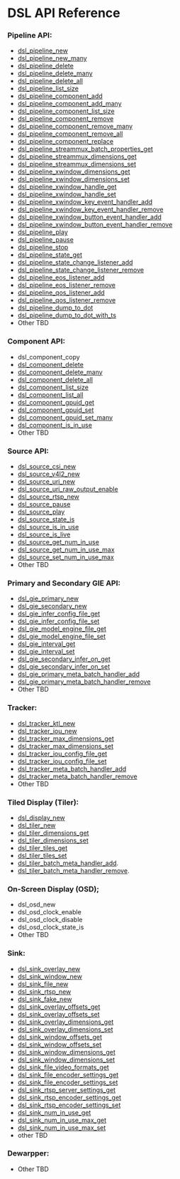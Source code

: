 # DSL API Reference

### Pipeline API:
* [dsl_pipeline_new](/docs/api-pipeline.md#dsl_pipeline_new)
* [dsl_pipeline_new_many](/docs/api-pipeline.md#dsl_pipeline_new_many)
* [dsl_pipeline_delete](/docs/api-pipeline.md#dsl_pipeline_delete)
* [dsl_pipeline_delete_many](/docs/api-pipeline.md#dsl_pipeline_delete_many)
* [dsl_pipeline_delete_all](/docs/api-pipeline.md#dsl_pipeline_delete_all)
* [dsl_pipeline_list_size](/docs/api-pipeline.md#dsl_pipeline_list_size)
* [dsl_pipeline_component_add](/docs/api-pipeline.md#dsl_pipeline_component_add)
* [dsl_pipeline_component_add_many](/docs/api-pipeline.md#dsl_pipeline_component_add_many)
* [dsl_pipeline_component_list_size](/docs/api-pipeline.md#dsl_pipeline_components_list_size)
* [dsl_pipeline_component_remove](/docs/api-pipeline.md#dsl_pipeline_component_remove)
* [dsl_pipeline_component_remove_many](/docs/api-pipeline.md#dsl_pipeline_component_remove_many)
* [dsl_pipeline_component_remove_all](/docs/api-pipeline.md#dsl_pipeline_component_remove_all)
* [dsl_pipeline_component_replace](/docs/api-pipeline.md#dsl_pipeline_component_replace)
* [dsl_pipeline_streammux_batch_properties_get](/docs/api-pipeline.md#dsl_pipeline_streammux_properties_get)
* [dsl_pipeline_streammux_dimensions_get](/docs/api-pipeline.md#dsl_pipeline_streammux_dimensions_get)
* [dsl_pipeline_streammux_dimensions_set](/docs/api-pipeline.md#dsl_pipeline_streammux_dimensions_set)
* [dsl_pipeline_xwindow_dimensions_get](/docs/api-pipeline.md#dsl_pipeline_xwindow_dimensions_get)
* [dsl_pipeline_xwindow_dimensions_set](/docs/api-pipeline.md#dsl_pipeline_xwindow_dimensions_set)
* [dsl_pipeline_xwindow_handle_get](/docs/api-pipeline.md#dsl_pipeline_xwindow_handle_get)
* [dsl_pipeline_xwindow_handle_set](/docs/api-pipeline.md#dsl_pipeline_xwindow_handle_set)
* [dsl_pipeline_xwindow_key_event_handler_add](/docs/api-pipeline.md#dsl_pipeline_xwindow_key_event_handler_add)
* [dsl_pipeline_xwindow_key_event_handler_remove](/docs/api-pipeline.md#dsl_pipeline_xwindow_key_event_handler_remove)
* [dsl_pipeline_xwindow_button_event_handler_add](/docs/api-pipeline.md#dsl_pipeline_xwindow_button_event_handler_add)
* [dsl_pipeline_xwindow_button_event_handler_remove](/docs/api-pipeline.md#dsl_pipeline_xwindow_button_event_handler_remove)
* [dsl_pipeline_play](/docs/api-pipeline.md#dsl_pipeline_play)
* [dsl_pipeline_pause](/docs/api-pipeline.md#dsl_pipeline_pause)
* [dsl_pipeline_stop](/docs/api-pipeline.md#dsl_pipeline_stop)
* [dsl_pipeline_state_get](/docs/api-pipeline.md#dsl_pipeline_state_get)
* [dsl_pipeline_state_change_listener_add](/docs/api-pipeline.md#dsl_pipeline_state_change_listener_add)
* [dsl_pipeline_state_change_listener_remove](/docs/api-pipeline.md#dsl_pipeline_state_change_listener_remove)
* [dsl_pipeline_eos_listener_add](/docs/api-pipeline.md#dsl_pipeline_eos_listener_add)
* [dsl_pipeline_eos_listener_remove](/docs/api-pipeline.md#dsl_pipeline_eos_listener_remove)
* [dsl_pipeline_qos_listener_add](/docs/api-pipeline.md#dsl_pipeline_qos_listener_add)
* [dsl_pipeline_qos_listener_remove](/docs/api-pipeline.md#dsl_pipeline_qos_listener_remove)
* [dsl_pipeline_dump_to_dot](/docs/api-pipeline.md#dsl_pipeline_dump_to_dot)
* [dsl_pipeline_dump_to_dot_with_ts](/docs/api-pipeline.md#dsl_pipeline_dump_to_dot_with_ts)
* Other TBD


### Component API:
* dsl_component_copy
* [dsl_component_delete](/docs/api-component.md#dsl_component_delete)
* [dsl_component_delete_many](/docs/api-component.md#dsl_component_delete_many)
* [dsl_component_delete_all](/docs/api-component.md#dsl_component_delete_all)
* [dsl_component_list_size](/docs/api-component.md#dsl_component_list_size)
* [dsl_component_list_all](/docs/api-component.md#dsl_component_list_all)
* [dsl_component_gpuid_get](/docs/api-component.md#dsl_component_gpuid_get)
* [dsl_component_gpuid_set](/docs/api-component.md#dsl_component_gpuid_set)
* [dsl_component_gpuid_set_many](/docs/api-component.md#dsl_component_gpuid_set_many)
* [dsl_component_is_in_use](/docs/api-component.md#dsl_component_is_in_use)
* Other TBD


### Source API:
* [dsl_source_csi_new](/docs/api-source.md#dsl_source_csi_new)
* [dsl_source_v4l2_new](/docs/api-source.md#dsl_source_v4l2_new)
* [dsl_source_uri_new](/docs/api-source.md#dsl_source_uri_new)
* [dsl_source_uri_raw_output_enable](/docs/api-source.md#dsl_source_uri_raw_output_enable)
* [dsl_source_rtsp_new](/docs/api-source.md#dsl_source_rtsp_new)
* [dsl_source_pause](/docs/api-source.md#dsl_source_pause)
* [dsl_source_play](/docs/api-source.md#dsl_source_play)
* [dsl_source_state_is](/docs/api-source.md#dsl_source_state_is)
* [dsl_source_is_in_use](/docs/api-source.md#dsl_source_is_in_use)
* [dsl_source_is_live](/docs/api-source.md#dsl_source_is_live)
* [dsl_source_get_num_in_use](/docs/api-source.md#dsl_source_get_num_in_use)
* [dsl_source_get_num_in_use_max](/docs/api-source.md#dsl_source_get_num_in_use_max)
* [dsl_source_set_num_in_use_max](/docs/api-source.md#dsl_source_set_num_in_use_max)
* Other TBD

### Primary and Secondary GIE API:
* [dsl_gie_primary_new](/docs/api-gie.md#dsl_gie_primary_new)
* [dsl_gie_secondary_new](/docs/api-gie.md#dsl_gie_secondary_new)
* [dsl_gie_infer_config_file_get](/docs/api-gie.md#dsl_gie_infer_config_file_get)
* [dsl_gie_infer_config_file_set](/docs/api-gie.md#dsl_gie_infer_config_file_set)
* [dsl_gie_model_engine_file_get](/docs/api-gie.md#dsl_gie_model_engine_file_get)
* [dsl_gie_model_engine_file_set](/docs/api-gie.md#dsl_gie_model_engine_file_set)
* [dsl_gie_interval_get](/docs/api-gie.md#dsl_gie_interval_get)
* [dsl_gie_interval_set](/docs/api-gie.md#dsl_gie_interval_set)
* [dsl_gie_secondary_infer_on_get](/docs/api-gie.md#dsl_gie_secondary_infer_on_get)
* [dsl_gie_secondary_infer_on_set](/docs/api-gie.md#dsl_gie_secondary_infer_on_set)
* [dsl_gie_primary_meta_batch_handler_add](/docs/api-gie.md#dsl_gie_primary_meta_batch_handler_add)
* [dsl_gie_primary_meta_batch_handler_remove](/docs/api-gie.md#dsl_gie_primary_meta_batch_handler_remove)
* Other TBD

### Tracker:
* [dsl_tracker_ktl_new](/docs/api-tracker.md#dsl_tracker_ktl_new)
* [dsl_tracker_iou_new](/docs/api-tracker.md#dsl_tracker_iou_new)
* [dsl_tracker_max_dimensions_get](/docs/api-tracker.md#dsl_tracker_dimensions_get)
* [dsl_tracker_max_dimensions_set](/docs/api-tracker.md#dsl_tracker_dimensions_set)
* [dsl_tracker_iou_config_file_get](/docs/api-tracker.md#dsl_tracker_iou_config_file_get)
* [dsl_tracker_iou_config_file_set](/docs/api-tracker.md#dsl_tracker_iou_config_file_set)
* [dsl_tracker_meta_batch_handler_add](/docs/api-tracker.md#dsl_tracker_meta_batch_handler_add)
* [dsl_tracker_meta_batch_handler_remove](/docs/api-tracker.md#dsl_tracker_meta_batch_handler_remove)
* Other TBD

### Tiled Display (Tiler):
* [dsl_display_new](/docs/api-display.md#dsl_display_new)
* [dsl_tiler_new](/docs/api-display.md#dsl_tiler_new)
* [dsl_tiler_dimensions_get](/docs/api-display.md#dsl_tiler_dimensions_get)
* [dsl_tiler_dimensions_set](/docs/api-display.md#dsl_tiler_dimensions_set)
* [dsl_tiler_tiles_get](/docs/api-display.md#dsl_display_tiles_get)
* [dsl_tiler_tiles_set](/docs/api-display.md#dsl_display_tiles_set)
* [dsl_tiler_batch_meta_handler_add](/docs/api-display.md#dsl_tiler_batch_meta_handler_add).
* [dsl_tiler_batch_meta_handler_remove](/docs/api-display.md#dsl_tiler_batch_meta_handler_remove).

### On-Screen Display (OSD);
* dsl_osd_new
* dsl_osd_clock_enable
* dsl_osd_clock_disable
* dsl_osd_clock_state_is
* Other TBD

### Sink:
* [dsl_sink_overlay_new](/docs/api-sink.md#dsl_sink_overlay_new)
* [dsl_sink_window_new](/docs/api-sink.md#dsl_sink_window_new)
* [dsl_sink_file_new](/docs/api-sink.md#dsl_sink_file_new)
* [dsl_sink_rtsp_new](/docs/api-sink.md#dsl_sink_rtsp_new)
* [dsl_sink_fake_new](/docs/api-sink.md#dsl_sink_fake_new)
* [dsl_sink_overlay_offsets_get](/docs/api-sink.md#dsl_sink_overlay_offsets_get)
* [dsl_sink_overlay_offsets_set](/docs/api-sink.md#dsl_sink_overlay_offsets_set)
* [dsl_sink_overlay_dimensions_get](/docs/api-sink.md#dsl_sink_overlay_dimensions_get)
* [dsl_sink_overlay_dimensions_set](/docs/api-sink.md#dsl_sink_overlay_dimensions_set)
* [dsl_sink_window_offsets_get](/docs/api-sink.md#dsl_sink_window_offsets_get)
* [dsl_sink_window_offsets_set](/docs/api-sink.md#dsl_sink_window_offsets_set)
* [dsl_sink_window_dimensions_get](/docs/api-sink.md#dsl_sink_window_dimensions_get)
* [dsl_sink_window_dimensions_set](/docs/api-sink.md#dsl_sink_window_dimensions_set)
* [dsl_sink_file_video_formats_get](/docs/api-sink.md#dsl_sink_file_video_formats_get)
* [dsl_sink_file_encoder_settings_get](/docs/api-sink.md#dsl_sink_file_encoder_settings_get)
* [dsl_sink_file_encoder_settings_set](/docs/api-sink.md#dsl_sink_file_encoder_settings_set)
* [dsl_sink_rtsp_server_settings_get](/docs/api-sink.md#dsl_sink_rtsp_server_settings_get)
* [dsl_sink_rtsp_encoder_settings_get](/docs/api-sink.md#dsl_sink_rtsp_encoder_settings_get)
* [dsl_sink_rtsp_encoder_settings_set](/docs/api-sink.md#dsl_sink_rtsp_encoder_settings_set)
* [dsl_sink_num_in_use_get](/docs/api-sink.md#dsl_sink_num_in_use_get)
* [dsl_sink_num_in_use_max_get](/docs/api-sink.md#dsl_sink_num_in_use_max_get)
* [dsl_sink_num_in_use_max_set](/docs/api-sink.md#dsl_sink_num_in_use_max_set)
* other TBD

### Dewarpper:
* Other TBD
